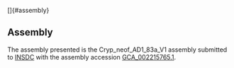 []{#assembly}

Assembly
--------

The assembly presented is the Cryp\_neof\_AD1\_83a\_V1 assembly
submitted to [INSDC](http://www.insdc.org) with the assembly accession
[GCA\_002215765.1](http://www.ebi.ac.uk/ena/data/view/GCA_002215765.1).

